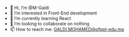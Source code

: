 - 👋 Hi, I’m @M-Galdi
- 👀 I’m interested in Front-End development
- 🌱 I’m currently learning React
- 💞️ I’m looking to collaborate on nothing
- 📫 How to reach me: GALDI.MOHAMED@ofppt-edu.ma

<!---
M-Galdi/M-Galdi is a ✨ special ✨ repository because its `README.md` (this file) appears on your GitHub profile.
You can click the Preview link to take a look at your changes.
--->
